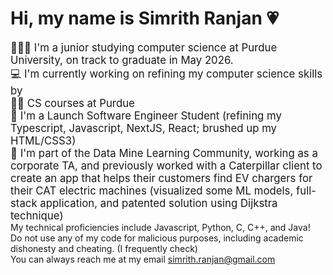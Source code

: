 # Hi, my name is Simrith Ranjan 💗 
<span style="font-size: larger;"> 👩🏽‍💻 I'm a junior studying computer science at Purdue University, on track to graduate in May 2026. <br> 
💻 I'm currently working on refining my computer science skills by <br>
👩‍🎓 CS courses at Purdue <br>
🔨 I'm a Launch Software Engineer Student (refining my Typescript, Javascript, NextJS, React; brushed up my HTML/CSS3) <br>
🔎 I'm part of the Data Mine Learning Community, working as a corporate TA, and previously worked with a Caterpillar client to create an app that helps their customers find EV chargers for their CAT electric machines (visualized some ML models, full-stack application, and patented solution using Dijkstra technique) </span> <br>
My technical proficiencies include Javascript, Python, C, C++, and Java! <br>
Do not use any of my code for malicious purposes, including academic dishonesty and cheating. (I frequently check) <br>
You can always reach me at my email simrith.ranjan@gmail.com

<!--
**simsmile123/simsmile123** is a ✨ _special_ ✨ repository because its `README.md` (this file) appears on your GitHub profile.

Here are some ideas to get you started:

- 🔭 I’m currently working on ...
- 🌱 I’m currently learning ...
- 👯 I’m looking to collaborate on ...
- 🤔 I’m looking for help with ...
- 💬 Ask me about ...
- 📫 How to reach me: ...
- 😄 Pronouns: ...
- ⚡ Fun fact: ...
-->

